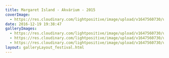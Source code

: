 ```yaml
---
title: Margaret Island - Akvárium - 2015
coverImage:
  - https://res.cloudinary.com/lightpositive/image/upload/v1647560730/uploads/Margaret%20Island%20-%20Akv%C3%A1rium%20-%202015/margaret.jpg
date: 2016-12-19 19:38:47
galleryImages: 
  - https://res.cloudinary.com/lightpositive/image/upload/v1647560730/uploads/Margaret%20Island%20-%20Akv%C3%A1rium%20-%202015/margaret2.jpg
  - https://res.cloudinary.com/lightpositive/image/upload/v1647560730/uploads/Margaret%20Island%20-%20Akv%C3%A1rium%20-%202015/margaret1.jpg
  - https://res.cloudinary.com/lightpositive/image/upload/v1647560730/uploads/Margaret%20Island%20-%20Akv%C3%A1rium%20-%202015/margaret.jpg
layout: galleryLayout_festival.html
---
```

